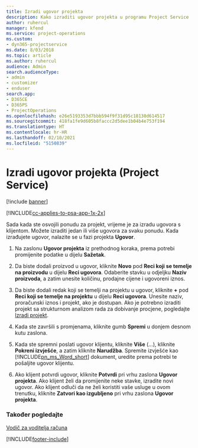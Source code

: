 ```yaml
---
title: Izradi ugovor projekta
description: Kako izraditi ugovor projekta u programu Project Service
author: ruhercul
manager: kfend
ms.service: project-operations
ms.custom:
- dyn365-projectservice
ms.date: 8/03/2018
ms.topic: article
ms.author: ruhercul
audience: Admin
search.audienceType:
- admin
- customizer
- enduser
search.app:
- D365CE
- D365PS
- ProjectOperations
ms.openlocfilehash: e26e5193353d7bbb594f9f31d95c18130d614517
ms.sourcegitcommit: 418fa1fe9d605b8faccc2d5dee1b04b4e753f194
ms.translationtype: HT
ms.contentlocale: hr-HR
ms.lasthandoff: 02/10/2021
ms.locfileid: "5150839"
---
```

# <a name="create-a-project-contract-project-service"></a>Izradi ugovor projekta (Project Service)

[!include [banner](../includes/psa-now-project-operations.md)]

[!INCLUDE[cc-applies-to-psa-app-1x-2x](../includes/cc-applies-to-psa-app-1x-2x.md)]

Sada kada ste osvojili ponudu za projekt, vrijeme je za izradu ugovora s klijentom. Možete izraditi jedan ili više ugovora za svaku ponudu. Kada izrađujete ugovor, nalazite se u fazi projekta **Ugovor**.  
  
1. Na zaslonu **Ugovor projekta** iz prethodnog koraka, prema potrebi promijenite podatke u dijelu **Sažetak**.  
  
2. Da biste dodali proizvod u ugovor, kliknite **Novo** pod **Reci koji se temelje na proizvodu** u dijelu **Reci ugovora**. Odaberite stavku u odjeljku **Naziv proizvoda**, a zatim unesite količinu, prodajne cijene i ugovoreni iznos.  
  
3. Da biste dodali redak koji se temelji na projektu u ugovor, kliknite **+** pod **Reci koji se temelje na projektu** u dijelu **Reci ugovora**. Unesite naziv, proračunski iznos i projekt, ako je dostupan. Ako je potrebno izraditi projekt sa strukturnom analizom rada za dobivanje procjene, pogledajte [Izradi projekt](../psa/create-project.md).  
  
4. Kada ste završili s promjenama, kliknite gumb **Spremi** u donjem desnom kutu zaslona.  
  
5. Kada ste spremni poslati ugovor klijentu, kliknite **Više** (...), kliknite **Pokreni izvješće**, a zatim kliknite **Narudžba**. Spremite izvješće kao [!INCLUDE[pn_ms_Word_short](../includes/pn-ms-word-short.md)] dokument, uredite prema potrebi te pošaljite ugovor klijentu.  
  
6. Ako klijent potvrdi ugovor, kliknite **Potvrdi** pri vrhu zaslona **Ugovor projekta**. Ako klijent želi da promijenite neke stavke, izradite novi ugovor. Ako klijent odluči da ne želi koristiti vaše usluge u ovom trenutku, kliknite **Zatvori kao izgubljeno** pri vrhu zaslona **Ugovor projekta**.  
  
### <a name="see-also"></a>Također pogledajte  
 [Vodič za voditelja računa](../psa/account-manager-guide.md)


[!INCLUDE[footer-include](../includes/footer-banner.md)]